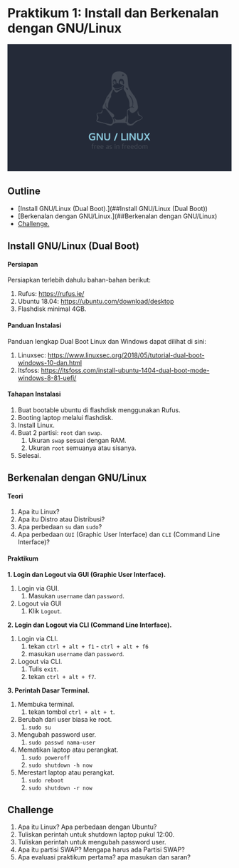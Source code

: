 # Praktikum 1: Install dan Berkenalan dengan GNU/Linux

![linux](img/linux.png)

## Outline

- [Install GNU/Linux (Dual Boot).](##Install GNU/Linux (Dual Boot))
- [Berkenalan dengan GNU/Linux.](##Berkenalan dengan GNU/Linux)
- [Challenge.](##Challenge)

## Install GNU/Linux (Dual Boot)

#### Persiapan

Persiapkan terlebih dahulu bahan-bahan berikut:

1. Rufus: https://rufus.ie/
2. Ubuntu 18.04: https://ubuntu.com/download/desktop
3. Flashdisk minimal 4GB.

#### Panduan Instalasi

Panduan lengkap Dual Boot Linux dan Windows dapat dilihat di sini:

1. Linuxsec: https://www.linuxsec.org/2018/05/tutorial-dual-boot-windows-10-dan.html
2. Itsfoss: https://itsfoss.com/install-ubuntu-1404-dual-boot-mode-windows-8-81-uefi/

#### Tahapan Instalasi

1. Buat bootable ubuntu di flashdisk menggunakan Rufus.
2. Booting laptop melalui flashdisk.
3. Install Linux.
4. Buat 2 partisi: `root` dan `swap`.
   1. Ukuran `swap` sesuai dengan RAM.
   2. Ukuran `root` semuanya atau sisanya.
5. Selesai.

## Berkenalan dengan GNU/Linux

#### Teori

1. Apa itu Linux?
2. Apa itu Distro atau Distribusi?
3. Apa perbedaan `su` dan `sudo`?
4. Apa perbedaan `GUI` (Graphic User Interface) dan `CLI` (Command Line Interface)?

#### Praktikum

**1. Login dan Logout via GUI (Graphic User Interface).**

1. Login via GUI.
   1. Masukan `username` dan `password`.
2. Logout via GUI
   1. Klik `Logout`.

**2. Login dan Logout via CLI (Command Line Interface).**

1. Login via CLI.
   1. tekan `ctrl + alt + f1` - `ctrl + alt + f6`
   2. masukan `username` dan `password`.
2. Logout via CLI.
   1. Tulis `exit`.
   2. tekan `ctrl + alt + f7`.

**3. Perintah Dasar Terminal.**

1. Membuka terminal.
   1. tekan tombol `ctrl + alt + t`.
2. Berubah dari user biasa ke root.
   1. `sudo su`
3. Mengubah password user.
   1. `sudo passwd nama-user`
4. Mematikan laptop atau perangkat.
   1. `sudo poweroff`
   2. `sudo shutdown -h now`
5. Merestart laptop atau perangkat.
   1. `sudo reboot`
   2. `sudo shutdown -r now`

## Challenge

1. Apa itu Linux? Apa perbedaan dengan Ubuntu?
2. Tuliskan perintah untuk shutdown laptop pukul 12:00.
3. Tuliskan perintah untuk mengubah password user.
4. Apa itu partisi SWAP? Mengapa harus ada Partisi SWAP?
5. Apa evaluasi praktikum pertama? apa masukan dan saran?